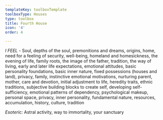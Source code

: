 ```yaml
---
templateKey: toolboxTemplate
toolboxType: Houses
type: toolbox
title: Fourth House
icon: '4'
order: 4

---
```

_I FEEL_ - Soul, depths of the soul, premonitions and dreams, origins, home, need for a feeling of security, well-being, homeland and homesickness, the evening of life, family roots, the image of the father, tradition, the way of living, early and later life expectations, emotional attitudes, basic personality foundations, basic inner nature, fixed possessions (houses and land), privacy, family, instinctive emotional motivations, nurturing parent, mother, care and devotion, initial adjustment to life, heredity traits, ethnic traditions, subjective building blocks to create self, developing self-sufficiency, emotional patterns of dependency, psychological makeup, personal space, privacy, inner personality, fundamental nature, resources, accumulation, history, culture, tradition


_Esoteric:_ Astral activity, way to immortality, your sanctuary
